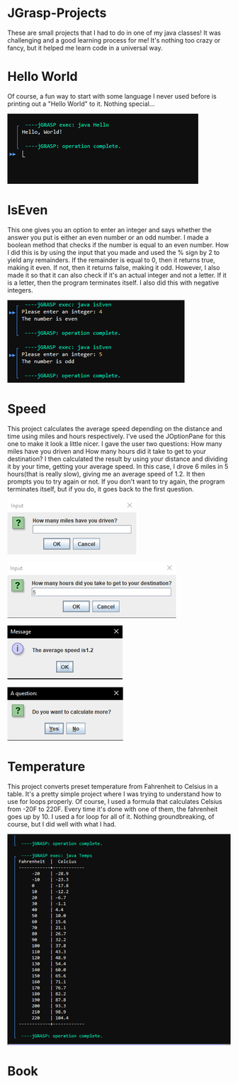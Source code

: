 # JGrasp-Projects
These are small projects that I had to do in one of my java classes! It was challenging and a good learning process for me! It's nothing too
crazy or fancy, but it helped me learn code in a universal way. 

# Hello World
Of course, a fun way to start with some language I never used before is printing out a "Hello World" to it. Nothing special...

![This](/JGraspImages/HelloWorld.PNG)

# IsEven
This one gives you an option to enter an integer and says whether the answer you put is either an even number or an odd number. I made a 
boolean method that checks if the number is equal to an even number. How I did this is by using the input that you made and used the % sign
by 2 to yield any remainders. If the remainder is equal to 0, then it returns true, making it even. If not, then it returns false, making it odd. 
However, I also made it so that it can also check if it's an actual integer and not a letter. If it is a letter, then the program terminates itself. I also 
did this with negative integers.

![This](/JGraspImages/IsEven.PNG)

# Speed
This project calculates the average speed depending on the distance and time using miles and hours respectively. I've used the JOptionPane for
this one to make it look a little nicer. I gave the user two questions: How many miles have you driven and How many hours did it take to get to
your destination? I then calculated the result by using your distance and dividing it by your time, getting your average speed. In this case, I
drove 6 miles in 5 hours(that is really slow), giving me an average speed of 1.2. It then prompts you to try again or not. If you don't want to try 
again, the program terminates itself, but if you do, it goes back to the first question. 

![This](/JGraspImages/Miles.PNG)

![This](/JGraspImages/Hours.PNG)

![This](/JGraspImages/Speed.PNG)

![This](/JGraspImages/TryAgain.PNG)

# Temperature
This project converts preset temperature from Fahrenheit to Celsius in a table. It's a pretty simple project where I was trying to understand how
to use for loops properly. Of course, I used a formula that calculates Celsius from -20F to 220F. Every time it's done with one of them, the 
fahrenheit goes up by 10. I used a for loop for all of it. Nothing groundbreaking, of course, but I did well with what I had.

![This](/JGraspImages/Temp.PNG)

# Book
